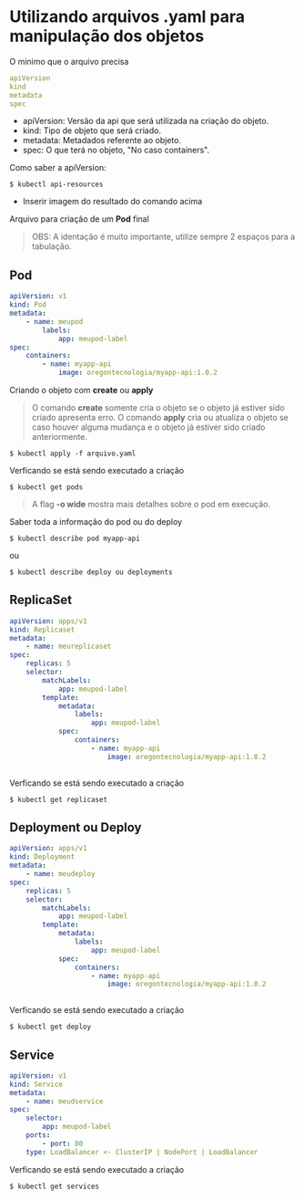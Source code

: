 # Utilizando arquivos .yaml para manipulação dos objetos

O minimo que o arquivo precisa
```yaml
apiVersion
kind
metadata
spec
```

- apiVersion: Versão da api que será utilizada na criação do objeto.
- kind: Tipo de objeto que será criado.
- metadata: Metadados referente ao objeto.
- spec: O que terá no objeto, "No caso containers".


Como saber a apiVersion:
```
$ kubectl api-resources
```
- Inserir imagem do resultado do comando acima

Arquivo para criação de um **Pod** final
> OBS: A identação é muito importante, utilize sempre 2 espaços para a tabulação.

## Pod
```yaml
apiVersion: v1
kind: Pod
metadata:
	- name: meupod
		labels: 
			app: meupod-label
spec:
	containers:
		- name: myapp-api
			image: oregontecnologia/myapp-api:1.0.2
```

Criando o objeto com **create** ou **apply**
> O comando **create** somente cria o objeto se o objeto já estiver sido criado apresenta erro.
> O comando **apply** cria ou atualiza o objeto se caso houver alguma mudança e o objeto já estiver sido criado anteriormente.
```
$ kubectl apply -f arquivo.yaml
```

Verficando se está sendo executado a criação
```
$ kubectl get pods
```
> A flag **-o wide** mostra mais detalhes sobre o pod em execução.

Saber toda a informação do pod ou do deploy
```
$ kubectl describe pod myapp-api
```
ou
```
$ kubectl describe deploy ou deployments
```

## ReplicaSet
```yaml
apiVersion: apps/v1
kind: Replicaset
metadata:
	- name: meureplicaset
spec:
	replicas: 5
	selector:
		matchLabels:
			app: meupod-label
		template:
			metadata:
				labels: 
					app: meupod-label
			spec:
				containers:
					- name: myapp-api
						image: oregontecnologia/myapp-api:1.0.2
	
```

Verficando se está sendo executado a criação
```
$ kubectl get replicaset
```

## Deployment ou Deploy
```yaml
apiVersion: apps/v1
kind: Deployment
metadata:
	- name: meudeploy
spec:
	replicas: 5
	selector:
		matchLabels:
			app: meupod-label
		template:
			metadata:
				labels: 
					app: meupod-label
			spec:
				containers:
					- name: myapp-api
						image: oregontecnologia/myapp-api:1.0.2
	
```

Verficando se está sendo executado a criação
```
$ kubectl get deploy
```

## Service
```yaml
apiVersion: v1
kind: Service
metadata:
	- name: meudservice
spec:
	selector:
		app: meupod-label
	ports:
		- port: 80
	type: LoadBalancer <- ClusterIP | NodePort | LoadBalancer
```

Verficando se está sendo executado a criação
```
$ kubectl get services
```